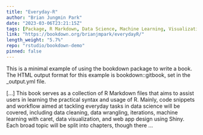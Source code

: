 ```yaml
---
title: "Everyday-R"
author: "Brian Jungmin Park"
date: "2023-03-06T23:21:15Z"
tags: [Package, R Markdown, Data Science, Machine Learning, Visualization, Shiny]
link: "https://bookdown.org/brianjmpark/everydayR/"
length_weight: "5.7%"
repo: "rstudio/bookdown-demo"
pinned: false
---
```


<p>This is a minimal example of using the bookdown package to write a book.
The HTML output format for this example is bookdown::gitbook,
set in the _output.yml file.</p> [...] This book serves as a collection of R Markdown files that aims to assist users in learning the practical syntax and usage of R. Mainly, code snippets and workflow aimed at tackling everyday tasks in data science will be covered, including data cleaning, data wrangling, iterations, machine learning with caret, data visualization, and web app design using Shiny. Each broad topic will be split into chapters, though there ...
